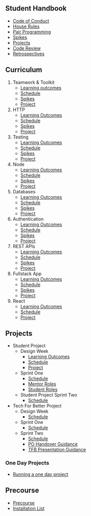 ## Student Handbook

- [Code of Conduct](handbook/code-of-conduct.md)
- [House Rules](handbook/house-rules.md)
- [Pair Programming](handbook/pair-programming.md)
- [Spikes](handbook/spikes.md)
- [Projects](handbook/projects.md)
- [Code Review](handbook/code-review.md)
- [Retrospectives](handbook/retrospectives.md)

## Curriculum

1. Teamwork & Toolkit
   - [Learning outcomes](curriculum/teamwork-and-toolkit/learning-outcomes.md)
   - [Schedule](curriculum/teamwork-and-toolkit/schedule.md)
   - [Spikes](curriculum/teamwork-and-toolkit/spikes.md)
   - [Project](curriculum/teamwork-and-toolkit/project.md)
1. HTTP
   - [Learning Outcomes](curriculum/http/learning-outcomes.md)
   - [Schedule](curriculum/http/schedule.md)
   - [Spikes](curriculum/http/spikes.md)
   - [Project](curriculum/http/project.md)
1. Testing
   - [Learning Outcomes](curriculum/testing/learning-outcomes.md)
   - [Schedule](curriculum/testing/schedule.md)
   - [Spikes](curriculum/testing/spikes.md)
   - [Project](curriculum/testing/project.md)
1. Node
   - [Learning Outcomes](curriculum/node/learning-outcomes.md)
   - [Schedule](curriculum/node/schedule.md)
   - [Spikes](curriculum/node/spikes.md)
   - [Project](curriculum/node/project.md)
1. Databases
   - [Learning Outcomes](curriculum/databases/learning-outcomes.md)
   - [Schedule](curriculum/databases/schedule.md)
   - [Spikes](curriculum/databases/spikes.md)
   - [Project](curriculum/databases/project.md)
1. Authentication
   - [Learning Outcomes](curriculum/authentication/learning-outcomes.md)
   - [Schedule](curriculum/authentication/schedule.md)
   - [Spikes](curriculum/authentication/spikes.md)
   - [Project](curriculum/authentication/project.md)
1. REST APIs
   - [Learning Outcomes](curriculum/rest-apis/learning-outcomes.md)
   - [Schedule](curriculum/rest-apis/schedule.md)
   - [Spikes](curriculum/rest-apis/spikes.md)
   - [Project](curriculum/rest-apis/project.md)
1. Fullstack App
   - [Learning Outcomes](curriculum/fullstack-app/learning-outcomes.md)
   - [Schedule](curriculum/fullstack-app/schedule.md)
   - [Spikes](curriculum/fullstack-app/spikes.md)
   - [Project](curriculum/fullstack-app/project.md)
1. React
   - [Learning Outcomes](curriculum/react/learning-outcomes.md)
   - [Schedule](curriculum/react/schedule.md)
   - [Project](curriculum/react/project.md)

## Projects

- Student Project
  - Design Week
    - [Learning Outcomes](projects/design-week/learning-outcomes.md)
    - [Schedule](projects/design-week/schedule.md)
    - [Project](projects/design-week/project.md)
  - Sprint One
    - [Schedule](projects/w12-schedule.md)
    - [Mentor Roles](projects/mentor-roles.md)
    - [Student Roles](projects/student-roles.md)
  - Student Project Sprint Two
    - [Schedule](projects/w13-schedule.md)
- Tech For Better Project
  - Design Week
    - [Schedule](projects/w14-schedule.md)
  - Sprint One
    - [Schedule](projects/w15-schedule.md)
  - Sprint Two
    - [Schedule](projects/w16-schedule.md)
    - [PO Handover Guidance](projects/po-handover.md)
    - [TFB Presentation Guidance](projects/tfb-presentation.md)

### One Day Projects

- [Running a one day project](handbook/one-day-projects.md)

## Precourse

- [Precourse](precourse/precourse.md)
- [Installation List](precourse/installation-list.md)
